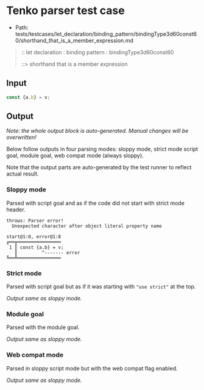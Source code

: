 # Tenko parser test case

- Path: tests/testcases/let_declaration/binding_pattern/bindingType3d60const60/shorthand_that_is_a_member_expression.md

> :: let declaration : binding pattern : bindingType3d60const60
>
> ::> shorthand that is a member expression

## Input

`````js
const {a.b} = v;
`````

## Output

_Note: the whole output block is auto-generated. Manual changes will be overwritten!_

Below follow outputs in four parsing modes: sloppy mode, strict mode script goal, module goal, web compat mode (always sloppy).

Note that the output parts are auto-generated by the test runner to reflect actual result.

### Sloppy mode

Parsed with script goal and as if the code did not start with strict mode header.

`````
throws: Parser error!
  Unexpected character after object literal property name

start@1:0, error@1:8
╔══╦════════════════
 1 ║ const {a.b} = v;
   ║         ^------- error
╚══╩════════════════

`````

### Strict mode

Parsed with script goal but as if it was starting with `"use strict"` at the top.

_Output same as sloppy mode._

### Module goal

Parsed with the module goal.

_Output same as sloppy mode._

### Web compat mode

Parsed in sloppy script mode but with the web compat flag enabled.

_Output same as sloppy mode._
